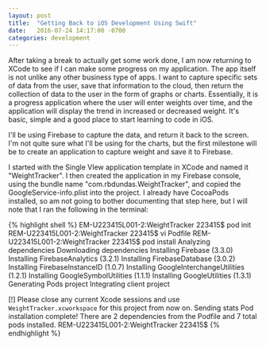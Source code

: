 ```yaml
---
layout: post
title:  "Getting Back to iOS Development Using Swift"
date:   2016-07-24 14:17:00 -0700
categories: development
---
```

After taking a break to actually get some work done, I am now returning to XCode to see if I can make some progress on my application. The app itself is not unlike any other business type of apps. I want to capture specific sets of data from the user, save that information to the cloud, then return the collection of data to the user in the form of graphs or charts.  Essentially, it is a progress application where the user will enter weights over time, and the application will display the trend in increased or decreased weight.  It's basic, simple and a good place to start learning to code in iOS.

I'll be using Firebase to capture the data, and return it back to the screen.  I'm not quite sure what I'll be using for the charts, but the first milestone will be to create an application to capture weight and save it to Firebase.

I started with the Single VIew application template in XCode and named it "WeightTracker".  I then created the application in my Firebase console, using the bundle name "com.rbdundas.WeightTracker", and copied the GoogleService-info.plist into the project.  I already have CocoaPods installed, so am not going to bother documenting that step here, but I will note that I ran the following in the terminal:

{% highlight shell %}
EM-U223415L001-2:WeightTracker 223415$ pod init
REM-U223415L001-2:WeightTracker 223415$ vi Podfile
REM-U223415L001-2:WeightTracker 223415$ pod install
Analyzing dependencies
Downloading dependencies
Installing Firebase (3.3.0)
Installing FirebaseAnalytics (3.2.1)
Installing FirebaseDatabase (3.0.2)
Installing FirebaseInstanceID (1.0.7)
Installing GoogleInterchangeUtilities (1.2.1)
Installing GoogleSymbolUtilities (1.1.1)
Installing GoogleUtilities (1.3.1)
Generating Pods project
Integrating client project

[!] Please close any current Xcode sessions and use `WeightTracker.xcworkspace` for this project from now on.
Sending stats
Pod installation complete! There are 2 dependencies from the Podfile and 7 total pods installed.
REM-U223415L001-2:WeightTracker 223415$
{% endhighlight %}
